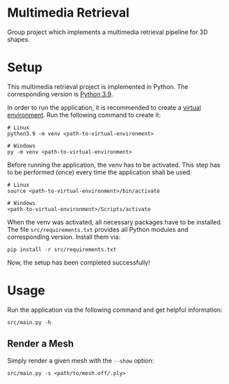 # Multimedia Retrieval
Group project which implements a multimedia retrieval pipeline for 3D shapes.

# Setup

This multimedia retrieval project is implemented in Python. The corresponding version is [Python 3.9](https://docs.python.org/3/).

In order to run the application, it is recommended to create a [virtual environment](https://docs.python.org/3/tutorial/venv.html). Run the following command to create it:

```
# Linux
python3.9 -m venv <path-to-virtual-environment>

# Windows
py -m venv <path-to-virtual-environment>
```

Before running the application, the venv has to be activated. This step has to be performed (once) every time the application shall be used.

```
# Linux
source <path-to-virtual-environment>/bin/activate

# Windows
<path-to-virtual-environment>/Scripts/activate
```

When the venv was activated, all necessary packages have to be installed.
The file `src/requirements.txt` provides all Python modules and corresponding version. Install them via:

```
pip install -r src/requirements.txt
```

Now, the setup has been completed successfully!

# Usage

Run the application via the following command and get helpful information:

```
src/main.py -h
```


## Render a Mesh

Simply render a given mesh with the `--show` option:

```
src/main.py -s <path/to/mesh.off/.ply>
```
